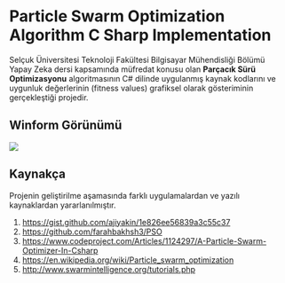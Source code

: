 # Particle Swarm Optimization Algorithm C Sharp Implementation

Selçuk Üniversitesi Teknoloji Fakültesi Bilgisayar Mühendisliği Bölümü Yapay Zeka dersi kapsamında müfredat konusu olan **Parçacık Sürü Optimizasyonu** algoritmasının C# dilinde uygulanmış kaynak kodlarını ve uygunluk değerlerinin (fitness values) grafiksel olarak gösteriminin gerçekleştiği projedir.

## Winform Görünümü

![](https://github.com/kemalkolcuoglu/PSO_CSharp_Implementation/blob/master/pso_winform.png)

## Kaynakça

Projenin geliştirilme aşamasında farklı uygulamalardan ve yazılı kaynaklardan yararlanılmıştır.

1. https://gist.github.com/ajiyakin/1e826ee56839a3c55c37
2. https://github.com/farahbakhsh3/PSO
3. https://www.codeproject.com/Articles/1124297/A-Particle-Swarm-Optimizer-In-Csharp
4. https://en.wikipedia.org/wiki/Particle_swarm_optimization
5. http://www.swarmintelligence.org/tutorials.php
